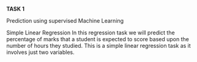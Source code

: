 **TASK 1**

Prediction using supervised Machine Learning

Simple Linear Regression
In this regression task we will predict the percentage of marks that a student is expected to score based upon the number of hours they studied. This is a simple linear regression task as it involves just two variables.
